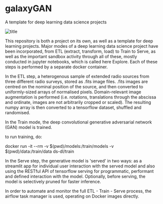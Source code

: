 # galaxyGAN

A template for deep learning data science projects

![title]("./images/title.png")

This repository is both a project on its own, as well as a template for deep learning projects. Major modes of a deep learning data science project have been incorporated, from ETL (extract, transform, load) to Train to Serve, as well as the important sandbox activity through all of these, mostly conducted in jupyter notebooks, which is called here Explore. Each of these steps is performed by a separate docker container.

In the ETL step, a heterogenous sample of extended radio sources from three different radio surveys, stored as .fits image files. .fits images are centred on the nominal position of the source, and then converted to uniformly-sized arrays of normalised pixels. Domain-relevant image augmentation is performed (i.e. rotations, translations through the abscissa and ordinate, images are not arbitrarily cropped or scaled). The resulting numpy array is then converted to a tensorflow dataset, shuffled and randomised.

In the Train mode, the deep convolutional generative adversarial network (GAN) model is trained.

to run training, do:

docker run -it --rm -v $(pwd)/models:/train/models -v $(pwd)/data:/train/data ds-dl/train

In the Serve step, the generative model is 'served' in two ways: as a streamlit app for individual user interaction with the served model and also using the RESTful API of tensorflow serving for programmatic, performant and defined interaction with the model. Optionally, before serving, the model is selectively pruned for faster inference.

In order to automate and monitor the full ETL - Train - Serve process, the airflow task manager is used, operating on Docker images directly.


